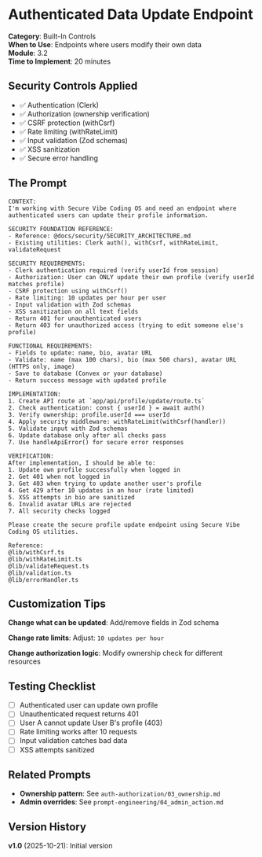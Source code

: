 # Authenticated Data Update Endpoint

**Category**: Built-In Controls  
**When to Use**: Endpoints where users modify their own data  
**Module**: 3.2  
**Time to Implement**: 20 minutes

## Security Controls Applied

- ✅ Authentication (Clerk)
- ✅ Authorization (ownership verification)
- ✅ CSRF protection (withCsrf)
- ✅ Rate limiting (withRateLimit)
- ✅ Input validation (Zod schemas)
- ✅ XSS sanitization
- ✅ Secure error handling

## The Prompt

```
CONTEXT:
I'm working with Secure Vibe Coding OS and need an endpoint where authenticated users can update their profile information.

SECURITY FOUNDATION REFERENCE:
- Reference: @docs/security/SECURITY_ARCHITECTURE.md
- Existing utilities: Clerk auth(), withCsrf, withRateLimit, validateRequest

SECURITY REQUIREMENTS:
- Clerk authentication required (verify userId from session)
- Authorization: User can ONLY update their own profile (verify userId matches profile)
- CSRF protection using withCsrf()
- Rate limiting: 10 updates per hour per user
- Input validation with Zod schemas
- XSS sanitization on all text fields
- Return 401 for unauthenticated users
- Return 403 for unauthorized access (trying to edit someone else's profile)

FUNCTIONAL REQUIREMENTS:
- Fields to update: name, bio, avatar URL
- Validate: name (max 100 chars), bio (max 500 chars), avatar URL (HTTPS only, image)
- Save to database (Convex or your database)
- Return success message with updated profile

IMPLEMENTATION:
1. Create API route at `app/api/profile/update/route.ts`
2. Check authentication: const { userId } = await auth()
3. Verify ownership: profile.userId === userId
4. Apply security middleware: withRateLimit(withCsrf(handler))
5. Validate input with Zod schemas
6. Update database only after all checks pass
7. Use handleApiError() for secure error responses

VERIFICATION:
After implementation, I should be able to:
1. Update own profile successfully when logged in
2. Get 401 when not logged in
3. Get 403 when trying to update another user's profile
4. Get 429 after 10 updates in an hour (rate limited)
5. XSS attempts in bio are sanitized
6. Invalid avatar URLs are rejected
7. All security checks logged

Please create the secure profile update endpoint using Secure Vibe Coding OS utilities.

Reference:
@lib/withCsrf.ts
@lib/withRateLimit.ts
@lib/validateRequest.ts
@lib/validation.ts
@lib/errorHandler.ts
```

## Customization Tips

**Change what can be updated**:
Add/remove fields in Zod schema

**Change rate limits**:
Adjust: `10 updates per hour`

**Change authorization logic**:
Modify ownership check for different resources

## Testing Checklist

- [ ] Authenticated user can update own profile
- [ ] Unauthenticated request returns 401
- [ ] User A cannot update User B's profile (403)
- [ ] Rate limiting works after 10 requests
- [ ] Input validation catches bad data
- [ ] XSS attempts sanitized

## Related Prompts

- **Ownership pattern**: See `auth-authorization/03_ownership.md`
- **Admin overrides**: See `prompt-engineering/04_admin_action.md`

## Version History

**v1.0** (2025-10-21): Initial version
